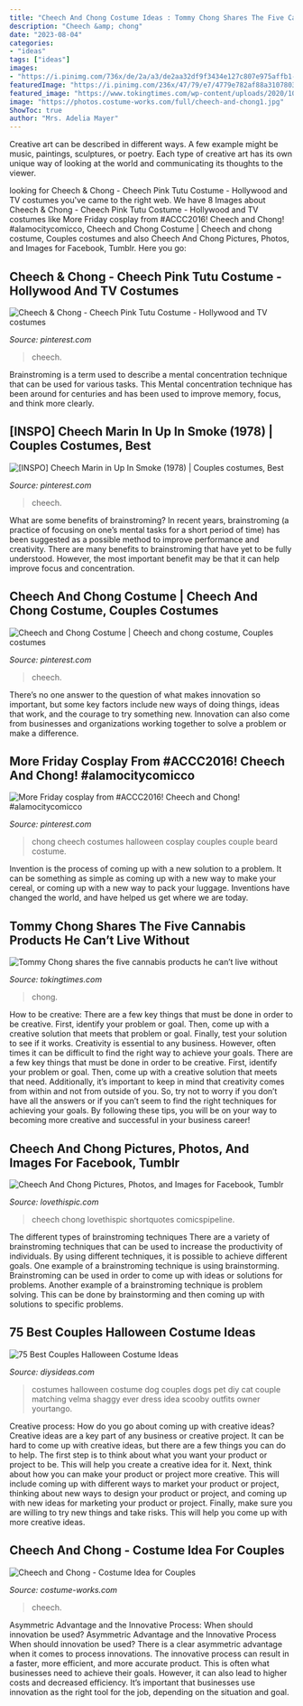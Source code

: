```yaml
---
title: "Cheech And Chong Costume Ideas : Tommy Chong Shares The Five Cannabis Products He Can’t Live Without"
description: "Cheech &amp; chong"
date: "2023-08-04"
categories:
- "ideas"
tags: ["ideas"]
images:
- "https://i.pinimg.com/736x/de/2a/a3/de2aa32df9f3434e127c807e975affb1--cheech-and-chong-cosplay.jpg"
featuredImage: "https://i.pinimg.com/236x/47/79/e7/4779e782af88a3107803fa84cb64db2c--epic-halloween-costumes-to-look.jpg?nii=t"
featured_image: "https://www.tokingtimes.com/wp-content/uploads/2020/10/Tommy-Chong-shares.jpg"
image: "https://photos.costume-works.com/full/cheech-and-chong1.jpg"
ShowToc: true
author: "Mrs. Adelia Mayer"
---
```



Creative art can be described in different ways. A few example might be music, paintings, sculptures, or poetry. Each type of creative art has its own unique way of looking at the world and communicating its thoughts to the viewer.

	

		
looking for Cheech &amp; Chong - Cheech Pink Tutu Costume - Hollywood and TV costumes you've came to the right web. We have 8 Images about Cheech &amp; Chong - Cheech Pink Tutu Costume - Hollywood and TV costumes like More Friday cosplay from #ACCC2016! Cheech and Chong! #alamocitycomicco, Cheech and Chong Costume | Cheech and chong costume, Couples costumes and also Cheech And Chong Pictures, Photos, and Images for Facebook, Tumblr. Here you go:
		
    
## Cheech &amp; Chong - Cheech Pink Tutu Costume - Hollywood And TV Costumes

<img loading=lazy src="https://i.pinimg.com/236x/47/79/e7/4779e782af88a3107803fa84cb64db2c--epic-halloween-costumes-to-look.jpg?nii=t" onerror="this.onerror=null;this.src='https://tse3.mm.bing.net/th?id=OIP.VU0qrIofkyDEaaCpJPHNaQAAAA&amp;pid=15.1';" alt="Cheech &amp; Chong - Cheech Pink Tutu Costume - Hollywood and TV costumes">

_Source: pinterest.com_

>cheech. 

	

Brainstroming is a term used to describe a mental concentration technique that can be used for various tasks. This Mental concentration technique has been around for centuries and has been used to improve memory, focus, and think more clearly.

    
## [INSPO] Cheech Marin In Up In Smoke (1978) | Couples Costumes, Best

<img loading=lazy src="https://i.pinimg.com/736x/8c/54/49/8c5449e2261c33cf83d895417ef649c8.jpg" onerror="this.onerror=null;this.src='https://tse3.mm.bing.net/th?id=OIP._7By21xHgvtGmHQADC6n6wHaEK&amp;pid=15.1';" alt="[INSPO] Cheech Marin in Up In Smoke (1978) | Couples costumes, Best">

_Source: pinterest.com_

>cheech. 

	

What are some benefits of brainstroming?
In recent years, brainstroming (a practice of focusing on one’s mental tasks for a short period of time) has been suggested as a possible method to improve performance and creativity. There are many benefits to brainstroming that have yet to be fully understood. However, the most important benefit may be that it can help improve focus and concentration.

    
## Cheech And Chong Costume | Cheech And Chong Costume, Couples Costumes

<img loading=lazy src="https://i.pinimg.com/originals/7d/8c/e6/7d8ce61e46d2a783a59ce5527af7ac29.jpg" onerror="this.onerror=null;this.src='https://tse3.mm.bing.net/th?id=OIP.Uu-rIKn_4pOI3vT3KTCRMgHaJ4&amp;pid=15.1';" alt="Cheech and Chong Costume | Cheech and chong costume, Couples costumes">

_Source: pinterest.com_

>cheech. 

	

There’s no one answer to the question of what makes innovation so important, but some key factors include new ways of doing things, ideas that work, and the courage to try something new. Innovation can also come from businesses and organizations working together to solve a problem or make a difference.

    
## More Friday Cosplay From #ACCC2016! Cheech And Chong! #alamocitycomicco

<img loading=lazy src="https://i.pinimg.com/736x/de/2a/a3/de2aa32df9f3434e127c807e975affb1--cheech-and-chong-cosplay.jpg" onerror="this.onerror=null;this.src='https://tse3.mm.bing.net/th?id=OIP.WGsCLa1fBf6qf5yP1sa0IAHaJQ&amp;pid=15.1';" alt="More Friday cosplay from #ACCC2016! Cheech and Chong! #alamocitycomicco">

_Source: pinterest.com_

>chong cheech costumes halloween cosplay couples couple beard costume. 

	

Invention is the process of coming up with a new solution to a problem. It can be something as simple as coming up with a new way to make your cereal, or coming up with a new way to pack your luggage. Inventions have changed the world, and have helped us get where we are today.

    
## Tommy Chong Shares The Five Cannabis Products He Can’t Live Without

<img loading=lazy src="https://www.tokingtimes.com/wp-content/uploads/2020/10/Tommy-Chong-shares.jpg" onerror="this.onerror=null;this.src='https://tse4.mm.bing.net/th?id=OIP.wav7UBAgeKEyhvYOj2xj1QHaFj&amp;pid=15.1';" alt="Tommy Chong shares the five cannabis products he can’t live without">

_Source: tokingtimes.com_

>chong. 

	

How to be creative: There are a few key things that must be done in order to be creative. First, identify your problem or goal. Then, come up with a creative solution that meets that problem or goal. Finally, test your solution to see if it works.
Creativity is essential to any business. However, often times it can be difficult to find the right way to achieve your goals. There are a few key things that must be done in order to be creative. First, identify your problem or goal. Then, come up with a creative solution that meets that need. Additionally, it’s important to keep in mind that creativity comes from within and not from outside of you. So, try not to worry if you don’t have all the answers or if you can’t seem to find the right techniques for achieving your goals. By following these tips, you will be on your way to becoming more creative and successful in your business career!

    
## Cheech And Chong Pictures, Photos, And Images For Facebook, Tumblr

<img loading=lazy src="https://www.lovethispic.com/uploaded_images/133161-Cheech-And-Chong.jpg" onerror="this.onerror=null;this.src='https://tse2.mm.bing.net/th?id=OIP.Dv9R1cCA6YYscMYQTSdV_gHaHa&amp;pid=15.1';" alt="Cheech And Chong Pictures, Photos, and Images for Facebook, Tumblr">

_Source: lovethispic.com_

>cheech chong lovethispic shortquotes comicspipeline. 

	

The different types of brainstroming techniques
There are a variety of brainstroming techniques that can be used to increase the productivity of individuals. By using different techniques, it is possible to achieve different goals. One example of a brainstroming technique is using brainstorming. Brainstroming can be used in order to come up with ideas or solutions for problems. Another example of a brainstroming technique is problem solving. This can be done by brainstorming and then coming up with solutions to specific problems.

    
## 75 Best Couples Halloween Costume Ideas

<img loading=lazy src="https://i.pinimg.com/originals/66/a3/7c/66a37c65344e1958c5ec9ece1668b967.jpg" onerror="this.onerror=null;this.src='https://tse2.mm.bing.net/th?id=OIP.ZBMDCy43YvnHyNnmzp23tgHaLG&amp;pid=15.1';" alt="75 Best Couples Halloween Costume Ideas">

_Source: diysideas.com_

>costumes halloween costume dog couples dogs pet diy cat couple matching velma shaggy ever dress idea scooby outfits owner yourtango. 

	

Creative process: How do you go about coming up with creative ideas?
Creative ideas are a key part of any business or creative project. It can be hard to come up with creative ideas, but there are a few things you can do to help. The first step is to think about what you want your product or project to be. This will help you create a creative idea for it. Next, think about how you can make your product or project more creative. This will include coming up with different ways to market your product or project, thinking about new ways to design your product or project, and coming up with new ideas for marketing your product or project. Finally, make sure you are willing to try new things and take risks. This will help you come up with more creative ideas.

    
## Cheech And Chong - Costume Idea For Couples

<img loading=lazy src="https://photos.costume-works.com/full/cheech-and-chong1.jpg" onerror="this.onerror=null;this.src='https://tse4.mm.bing.net/th?id=OIP.uA7D-4jcOXz7TqoIR5o_qQHaNv&amp;pid=15.1';" alt="Cheech and Chong - Costume Idea for Couples">

_Source: costume-works.com_

>cheech. 

	

Asymmetric Advantage and the Innovative Process: When should innovation be used?
Asymmetric Advantage and the Innovative Process
When should innovation be used? There is a clear asymmetric advantage when it comes to process innovations. The innovative process can result in a faster, more efficient, and more accurate product. This is often what businesses need to achieve their goals. However, it can also lead to higher costs and decreased efficiency. It’s important that businesses use innovation as the right tool for the job, depending on the situation and goal.

